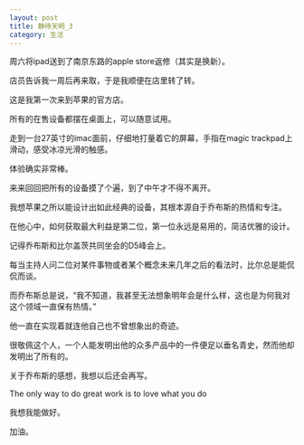```yaml
---
layout: post
title: 静待天明_3
category: 生活
---
```


周六将ipad送到了南京东路的apple store返修（其实是换新）。

店员告诉我一周后再来取，于是我顺便在店里转了转。

这是我第一次来到苹果的官方店。

所有的在售设备都摆在桌面上，可以随意试用。

走到一台27英寸的imac面前，仔细地打量着它的屏幕，手指在magic trackpad上滑动，感受冰凉光滑的触感。

体验确实非常棒。

来来回回把所有的设备摸了个遍，到了中午才不得不离开。

我想苹果之所以能设计出如此经典的设备，其根本源自于乔布斯的热情和专注。

在他心中，如何获取最大利益是第二位，第一位永远是易用的，简洁优雅的设计。

记得乔布斯和比尔盖茨共同坐会的D5峰会上。

每当主持人问二位对某件事物或者某个概念未来几年之后的看法时，比尔总是能侃侃而谈。

而乔布斯总是说，“我不知道，我甚至无法想象明年会是什么样，这也是为何我对这个领域一直保有热情。”

他一直在实现着就连他自己也不曾想象出的奇迹。

很敬佩这个人，一个人能发明出他的众多产品中的一件便足以垂名青史，然而他却发明出了所有的。

关于乔布斯的感想，我想以后还会再写。

The only way to do great work is to love what you do

我想我能做好。

加油。







